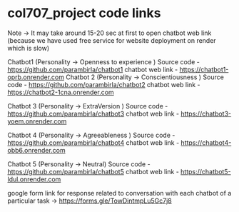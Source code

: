 # col707_project code links

Note -> It may take around 15-20 sec at first to open chatbot web link (because we have used free service for website deployment on render which is slow)

Chatbot1  (Personality -> Openness to experience )
Source code - https://github.com/parambirla/chatbot1 
chatbot web link - https://chatbot1-oprb.onrender.com
Chatbot 2 (Personality -> Conscientiousness ) 
Source code - https://github.com/parambirla/chatbot2
chatbot web link - https://chatbot2-1cna.onrender.com

Chatbot 3 (Personality -> ExtraVersion ) 
Source code - https://github.com/parambirla/chatbot3
chatbot web link - https://chatbot3-yoem.onrender.com

Chatbot 4 (Personality -> Agreeableness ) 
Source code - https://github.com/parambirla/chatbot4
chatbot web link - https://chatbot4-obb6.onrender.com 

Chatbot 5 (Personality -> Neutral) 
Source code - https://github.com/parambirla/chatbot5
chatbot web link - https://chatbot5-ldul.onrender.com


google form link for response related to conversation with each chatbot of a particular task ->
https://forms.gle/TowDintmpLu5Gc7j8
 

